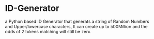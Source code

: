 # ID-Generator

a Python based ID Generator that generats a string of Random Numbers and Upper/lowercase characters,
It can create up to 500Million and the odds of 2 tokens matching will still be zero.

